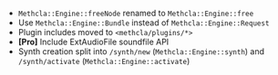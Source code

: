 * `Methcla::Engine::freeNode` renamed to `Methcla::Engine::free`
* Use `Methcla::Engine::Bundle` instead of `Methcla::Engine::Request`
* Plugin includes moved to `<methcla/plugins/*>`
* **[Pro]** Include ExtAudioFile soundfile API
* Synth creation split into `/synth/new` (`Methcla::Engine::synth`) and `/synth/activate` (`Methcla::Engine::activate`)
